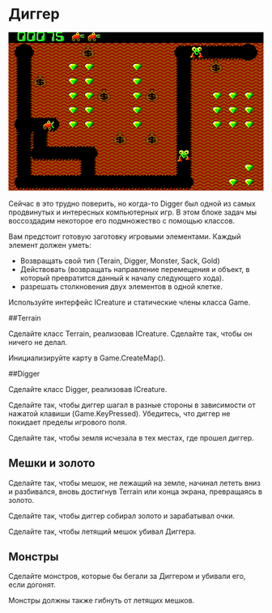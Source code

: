 # Диггер

![Диггер](Digger.png)

Сейчас в это трудно поверить, но когда-то Digger был одной из самых продвинутых и интересных компьютерных игр. В этом блоке задач мы воссоздадим некоторое его подмножество с помощью классов.

Вам предстоит готовую заготовку игровыми элементами. Каждый элемент должен уметь:
- Возвращать свой тип (Terain, Digger, Monster, Sack, Gold)
- Действовать (возвращать направление перемещения и объект, в который превратится данный к началу следующего хода).
- разрешать столкновения двух элементов в одной клетке.

Используйте интерфейс ICreature и статические члены класса Game. 
  
##Terrain

Сделайте класс Terrain, реализовав ICreature. Сделайте так, чтобы он ничего не делал.

Инициализируйте карту в Game.CreateMap().

##Digger

Сделайте класс Digger, реализовав ICreature. 

Сделайте так, чтобы диггер шагал в разные стороны в зависимости от нажатой клавиши (Game.KeyPressed). Убедитесь, что диггер не покидает пределы игрового поля.

Сделайте так, чтобы земля исчезала в тех местах, где прошел диггер.

## Мешки и золото

Сделайте так, чтобы мешок, не лежащий на земле, начинал лететь вниз и разбивался, вновь достигнув Terrain или конца экрана, превращаясь в золото.

Сделайте так, чтобы диггер собирал золото и зарабатывал очки.

Сделайте так, чтобы летящий мешок убивал Диггера.

## Монстры

Сделайте монстров, которые бы бегали за Диггером и убивали его, если догонят.

Монстры должны также гибнуть от летящих мешков.
